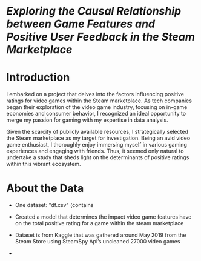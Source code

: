 # _Exploring the Causal Relationship between Game Features and Positive User Feedback in the Steam Marketplace_
# Introduction
I embarked on a project that delves into the factors influencing positive ratings for video games within the Steam marketplace. As tech companies began their exploration of the video game industry, focusing on in-game economies and consumer behavior, I recognized an ideal opportunity to merge my passion for gaming with my expertise in data analysis.

Given the scarcity of publicly available resources, I strategically selected the Steam marketplace as my target for investigation. Being an avid video game enthusiast, I thoroughly enjoy immersing myself in various gaming experiences and engaging with friends. Thus, it seemed only natural to undertake a study that sheds light on the determinants of positive ratings within this vibrant ecosystem.

# About the Data 
* One dataset: "df.csv" (contains 


* Created a model that determines the impact video game features have on the total positive rating for a game within the steam marketplace 
* Dataset is from Kaggle that was gathered around May 2019 from the Steam Store using SteamSpy Api’s uncleaned 27000 video games
*




